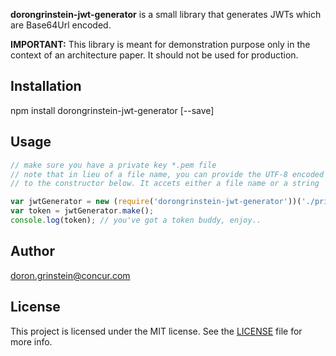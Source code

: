 __dorongrinstein-jwt-generator__ is a small library that generates JWTs which are Base64Url encoded.

__IMPORTANT:__ This library is meant for demonstration purpose only in the context of an architecture paper. It should not be used for production. 

## Installation

npm install dorongrinstein-jwt-generator [--save]

## Usage

~~~javascript
// make sure you have a private key *.pem file 
// note that in lieu of a file name, you can provide the UTF-8 encoded private key string
// to the constructor below. It accets either a file name or a string

var jwtGenerator = new (require('dorongrinstein-jwt-generator'))('./private_key.pem');
var token = jwtGenerator.make();
console.log(token); // you've got a token buddy, enjoy..


~~~~~

## Author

[doron.grinstein@concur.com](concur.com)

## License

This project is licensed under the MIT license. See the [LICENSE](LICENSE.txt) file for more info.
